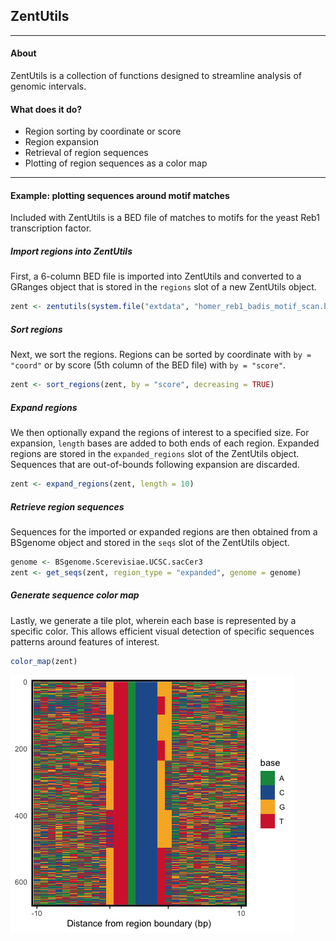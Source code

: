 ## ZentUtils

---

#### About
ZentUtils is a collection of functions designed to streamline analysis of genomic
intervals.

#### What does it do?
* Region sorting by coordinate or score
* Region expansion
* Retrieval of region sequences
* Plotting of region sequences as a color map

---

#### Example: plotting sequences around motif matches
Included with ZentUtils is a BED file of matches to motifs for the yeast Reb1
transcription factor. 

##### Import regions into ZentUtils
First, a 6-column BED file is imported into ZentUtils and converted to a GRanges object that is
stored in the ```regions``` slot of a new ZentUtils object.

```R
zent <- zentutils(system.file("extdata", "homer_reb1_badis_motif_scan.bed", package = "ZentUtils"), genome = "sacCer3")
```

##### Sort regions
Next, we sort the regions. Regions can be sorted by coordinate with ```by = "coord"``` or
by score (5th column of the BED file) with ```by = "score"```.

```R
zent <- sort_regions(zent, by = "score", decreasing = TRUE)

```

##### Expand regions
We then optionally expand the regions of interest to a specified size. For expansion,
```length``` bases are added to both ends of each region. Expanded regions are stored
in the ```expanded_regions``` slot of the ZentUtils object. Sequences that are out-of-bounds
following expansion are discarded.

```R
zent <- expand_regions(zent, length = 10)
```

##### Retrieve region sequences
Sequences for the imported or expanded regions are then obtained from a BSgenome object
and stored in the ```seqs``` slot of the ZentUtils object.

```R
genome <- BSgenome.Scerevisiae.UCSC.sacCer3
zent <- get_seqs(zent, region_type = "expanded", genome = genome)
```

##### Generate sequence color map
Lastly, we generate a tile plot, wherein each base is represented by a specific
color. This allows efficient visual detection of specific sequences patterns
around features of interest.

```R
color_map(zent)
```

![Reb1 motif match color map](https://github.com/gzentner/ZentUtils/blob/master/inst/images/reb1_motif_colormap.png)
